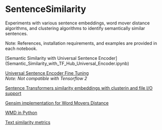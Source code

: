 # SentenceSimilarity
Experiments with various sentence embeddings, word mover distance algorithms, and clustering algorithms to identify semantically similar sentences.

Note:  References, installation requirements, and examples are provided in each notebook.

[Semantic Similarity with Universal Sentence Encoder]
(Semantic_Similarity_with_TF_Hub_Universal_Encoder.ipynb)

[Universal Sentence Encoder Fine Tuning](universal_sentence_encoder_fine_tune.ipynb)  
*Note: Not compatible with Tensorflow 2*

[Sentence Transformers similarity embeddings with clusterin and file I/O support](Sentence_Transformers.ipynb)

[Gensim implementation for Word Movers Distance](gensim_wmd.ipynb)

[WMD in Python](WordMoverDistanceDemo.ipynb)

[Text similarity metrics](text_distance_metrics.ipynb)
